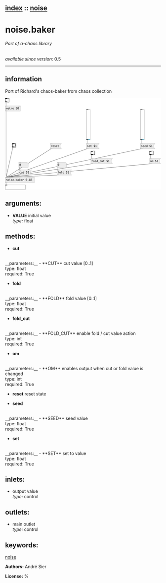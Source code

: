 [index](index.html) :: [noise](category_noise.html)
---

# noise.baker

###### Part of a-chaos library

*available since version:* 0.5

---


## information
Port of Richard&#39;s chaos-baker from chaos collection


[![example](../examples/img/noise.baker.jpg)](../examples/pd/noise.baker.pd)



## arguments:

* **VALUE**
initial value<br>
_type:_ float<br>



## methods:

* **cut**
<br>
  __parameters:__
  - **CUT** cut value [0..1]<br>
    type: float <br>
    required: True <br>

* **fold**
<br>
  __parameters:__
  - **FOLD** fold value [0..1]<br>
    type: float <br>
    required: True <br>

* **fold_cut**
<br>
  __parameters:__
  - **FOLD_CUT** enable fold / cut value action<br>
    type: int <br>
    required: True <br>

* **om**
<br>
  __parameters:__
  - **OM** enables output when cut or fold value is changed<br>
    type: int <br>
    required: True <br>

* **reset**
reset state<br>

* **seed**
<br>
  __parameters:__
  - **SEED** seed value<br>
    type: float <br>
    required: True <br>

* **set**
<br>
  __parameters:__
  - **SET** set to value<br>
    type: float <br>
    required: True <br>






## inlets:

* output value<br>
_type:_ control



## outlets:

* main outlet<br>
_type:_ control



## keywords:

[noise](keywords/noise.html)






**Authors:** André Sier




**License:** %





